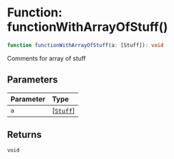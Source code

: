 # Function: functionWithArrayOfStuff()

```ts
function functionWithArrayOfStuff(a: [Stuff]): void
```

Comments for array of stuff

## Parameters

| Parameter | Type |
| :------ | :------ |
| `a` | [[`Stuff`](../type-aliases/Stuff.md)] |

## Returns

`void`
